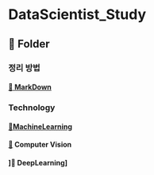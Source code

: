 # DataScientist_Study

## 📂 Folder

### 정리 방법
#### [📂 MarkDown ](https://github.com/ryunada/DataScientist_Study/blob/main/MarkDown.md)

### Technology
#### [📂MachineLearning](https://github.com/ryunada/DataScientist_Study/tree/main/MachineLearning) 
#### [📂](https://github.com/ryunada/DataScientist_Study/tree/main/CoumputerVision) Computer Vision
#### ]📂 DeepLearning]
